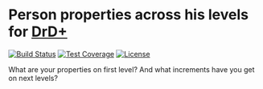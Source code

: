 # Person properties across his levels for [DrD+](http://www.altar.cz/drdplus/)

[![Build Status](https://travis-ci.org/jaroslavtyc/drd-plus-properties-by-levels.svg?branch=master)](https://travis-ci.org/jaroslavtyc/drd-plus-properties-by-levels)
[![Test Coverage](https://codeclimate.com/github/jaroslavtyc/drd-plus-properties-by-levels/badges/coverage.svg)](https://codeclimate.com/github/jaroslavtyc/drd-plus-properties-by-levels/coverage)
[![License](https://poser.pugx.org/drd-plus/properties-by-levels/license)](https://packagist.org/packages/drd-plus/properties-by-levels)

What are your properties on first level? And what increments have you get on next levels?
